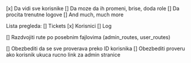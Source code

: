 [x] Da vidi sve korisnike
[] Da moze da ih promeni, brise, doda role
[] Da procita trenutne logove
[] And much, much more

Lista pregleda:
[] Tickets
[x] Korisnici
[] Log

[] Razdvojiti rute po posebnim fajlovima (admin_routes, user_routes)

[] Obezbediti da se sve proverava preko ID korisnika
[] Obezbediti proveru ako korisnik ukuca rucno link za admin stranice
